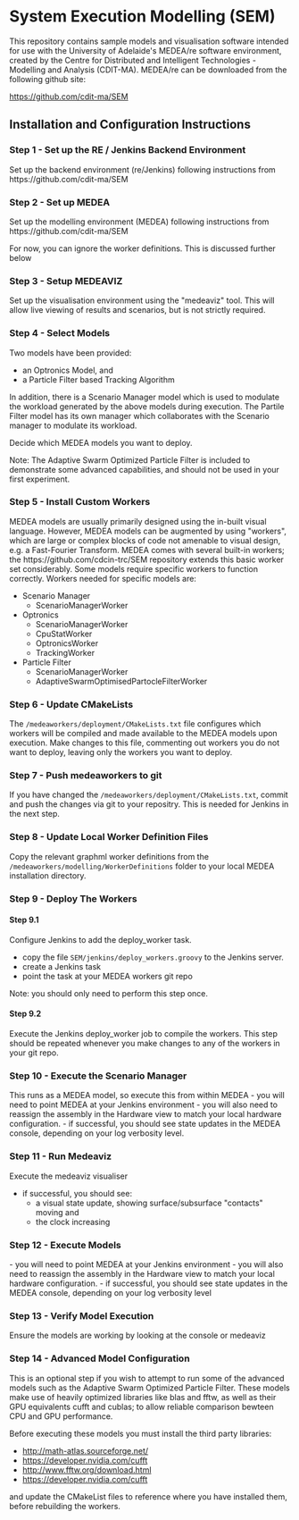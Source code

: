 # System Execution Modelling (SEM)

This repository contains sample models and visualisation software intended for use with the University of Adelaide's MEDEA/re software environment, created by the Centre  for Distributed and Intelligent Technologies - Modelling and Analysis (CDIT-MA). MEDEA/re can be downloaded from the following github site:

https://github.com/cdit-ma/SEM

<H2>Installation and Configuration Instructions</H2>

<H3>Step 1 - Set up the RE / Jenkins Backend Environment</H3>
Set up the backend environment (re/Jenkins) following instructions from https://github.com/cdit-ma/SEM

<H3>Step 2 - Set up MEDEA </H3>
Set up the modelling environment (MEDEA) following instructions from https://github.com/cdit-ma/SEM

For now, you can ignore the worker definitions. This is discussed further below

<H3>Step 3 - Setup MEDEAVIZ </H3>
Set up the visualisation environment using the "medeaviz" tool. This will allow live viewing of results and scenarios, but is not strictly required.

<H3>Step 4 - Select Models </H3>
Two models have been provided:

- an Optronics Model, and
- a Particle Filter based Tracking Algorithm 

In addition, there is a Scenario Manager model which is used to modulate the workload generated by the above models during execution. The Partile Filter model has its own manager which collaborates with the Scenario manager to modulate its workload.

Decide which MEDEA models you want to deploy.

Note: The Adaptive Swarm Optimized Particle Filter is included to demonstrate some advanced capabilities, and should not be used in your first experiment.

<H3>Step 5 - Install Custom Workers</H3>
MEDEA models are usually primarily designed using the in-built visual language. However, MEDEA models can be augmented by using "workers", which are large or complex blocks of code not amenable to visual design, e.g. a Fast-Fourier Transform. MEDEA comes with several built-in workers; the https://github.com/cdcin-trc/SEM repository extends this basic worker set considerably. Some models require specific workers to function correctly. Workers needed for specific models are:

- Scenario Manager
  - ScenarioManagerWorker
- Optronics
  - ScenarioManagerWorker
  - CpuStatWorker
  - OptronicsWorker
  - TrackingWorker
- Particle Filter
  - ScenarioManagerWorker
  - AdaptiveSwarmOptimisedPartocleFilterWorker

<H3>Step 6 - Update CMakeLists</H3>
The <code>/medeaworkers/deployment/CMakeLists.txt</code> file configures which workers will be compiled and made available to the MEDEA models upon execution. Make changes to this file, commenting out workers you do not want to deploy, leaving only the workers you want to deploy.

<H3>Step 7 - Push medeaworkers to git</H3>
If you have changed the <code>/medeaworkers/deployment/CMakeLists.txt</code>, commit and push the changes via git to your repositry. This is needed for Jenkins in the next step.

<H3>Step 8 - Update Local Worker Definition Files</H3>
Copy the relevant graphml worker definitions from the <code>/medeaworkers/modelling/WorkerDefinitions</code> folder to your local MEDEA installation directory.

<H3>Step 9 - Deploy The Workers</H3>
<H4>Step 9.1</H4>
Configure Jenkins to add the deploy_worker task. 

- copy the file <code>SEM/jenkins/deploy_workers.groovy</code> to the Jenkins server.
- create a Jenkins task
- point the task at your MEDEA workers git repo

Note: you should only need to perform this step once.

<H4> Step 9.2 </H4>
Execute the Jenkins deploy_worker job to compile the workers. This step should be repeated whenever you make changes to any of the workers in your git repo.

<H3>Step 10 - Execute the Scenario Manager</H3>
This runs as a MEDEA model, so execute this from within MEDEA
- you will need to point MEDEA at your Jenkins environment
- you will also need to reassign the assembly in the Hardware view to match your local hardware configuration.
- if successful, you should see state updates in the MEDEA console, depending on your log verbosity level.

<H3>Step 11 - Run Medeaviz</H3>
Execute the medeaviz visualiser

- if successful, you should see:
  - a visual state update, showing surface/subsurface "contacts" moving and
  - the clock increasing

<H3>Step 12 - Execute Models</H3>
- you will need to point MEDEA at your Jenkins environment
- you will also need to reassign the assembly in the Hardware  view to match your local hardware configuration.
- if successful, you should see state updates in the MEDEA console, depending on your log verbosity level

<H3>Step 13 - Verify Model Execution</H3>
Ensure the models are working by looking at the console or medeaviz

<H3> Step 14 - Advanced Model Configuration</H4>
This is an optional step if you wish to attempt to run some of the advanced models such as the Adaptive Swarm Optimized Particle Filter. These models make use of heavily optimized libraries like blas and fftw, as well as their GPU equivalents cufft and cublas; to allow reliable comparison bewteen CPU and GPU performance. 

Before executing these models you must install the third party libraries:

- http://math-atlas.sourceforge.net/
- https://developer.nvidia.com/cufft
- http://www.fftw.org/download.html
- https://developer.nvidia.com/cufft

and update the CMakeList files to reference where you have installed them, before rebuilding the workers.
